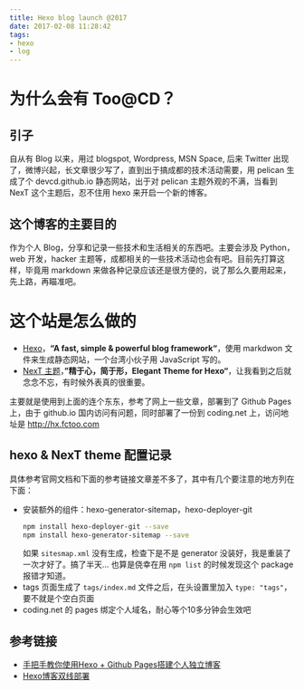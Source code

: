 ```yaml
---
title: Hexo blog launch @2017
date: 2017-02-08 11:28:42
tags: 
- hexo
- log
---
```


# 为什么会有 Too@CD？
## 引子
自从有 Blog 以来，用过 blogspot, Wordpress,  MSN Space, 后来 Twitter 出现了，微博兴起，长文章很少写了，直到出于搞成都的技术活动需要，用 pelican 生成了个 devcd.github.io 静态网站，出于对 pelican 主题外观的不满，当看到 NexT 这个主题后，忍不住用 hexo 来开启一个新的博客。

## 这个博客的主要目的
作为个人 Blog，分享和记录一些技术和生活相关的东西吧。主要会涉及 Python，web 开发，hacker 主题等，成都相关的一些技术活动也会有吧。目前先打算这样，毕竟用 markdown 来做各种记录应该还是很方便的，说了那么久要用起来，先上路，再瞄准吧。

# 这个站是怎么做的
- [Hexo](https://hexo.io/)，**“A fast, simple & powerful blog framework“**，使用 markdwon 文件来生成静态网站，一个台湾小伙子用 JavaScript 写的。
- [NexT 主题](http://theme-next.iissnan.com/)，**”精于心，简于形，Elegant Theme for Hexo“**，让我看到之后就念念不忘，有时候外表真的很重要。

主要就是使用到上面的连个东东，参考了网上一些文章，部署到了 Github Pages 上，由于 github.io 国内访问有问题，同时部署了一份到 coding.net 上，访问地址是 http://hx.fctoo.com

## hexo & NexT theme 配置记录
具体参考官网文档和下面的参考链接文章差不多了，其中有几个要注意的地方列在下面：
* 安装额外的组件：hexo-generator-sitemap，hexo-deployer-git
    ``` bash
    npm install hexo-deployer-git --save
    npm install hexo-generator-sitemap --save
    ```
    如果 `sitesmap.xml` 没有生成，检查下是不是 generator 没装好，我是重装了一次才好了。搞了半天... 也算是侥幸在用 `npm list` 的时候发现这个 package 报错才知道。
* tags 页面生成了 `tags/index.md` 文件之后，在头设置里加入 `type: "tags"`，要不就是个空白页面
* coding.net 的 pages 绑定个人域名，耐心等个10多分钟会生效吧

## 参考链接
- [手把手教你使用Hexo + Github Pages搭建个人独立博客](http://jiji262.github.io/2016/04/15/2016-04-15-hexo-github-pages-blog/)
- [Hexo博客双线部署](http://ieclipse.cn/2016/08/29/Web/Hexo-deploy-lines/)
